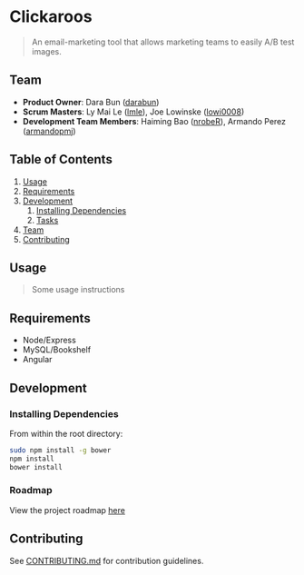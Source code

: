 # Clickaroos

> An email-marketing tool that allows marketing teams to easily A/B test images.

## Team

  - __Product Owner__: Dara Bun ([darabun](http://www.github.com/darabun))
  - __Scrum Masters__: Ly Mai Le ([lmle](http://www.github.com/lmle)), Joe Lowinske ([lowi0008](http://www.github.com/lowi0008))
  - __Development Team Members__: Haiming Bao ([nrobeR](http://www.github.com/nrobeR)), Armando Perez ([armandopmj](http://www.github.com/armandopmj))

## Table of Contents

1. [Usage](#Usage)
1. [Requirements](#requirements)
1. [Development](#development)
    1. [Installing Dependencies](#installing-dependencies)
    1. [Tasks](#tasks)
1. [Team](#team)
1. [Contributing](#contributing)

## Usage

> Some usage instructions

## Requirements

- Node/Express
- MySQL/Bookshelf
- Angular

## Development

### Installing Dependencies

From within the root directory:

```sh
sudo npm install -g bower
npm install
bower install
```

### Roadmap

View the project roadmap [here](LINK_TO_PROJECT_ISSUES)


## Contributing

See [CONTRIBUTING.md](CONTRIBUTING.md) for contribution guidelines.
